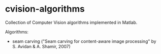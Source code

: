 cvision-algorithms
==================

Collection of Computer Vision algorithms implemented in Matlab.

Algorithms:
- seam carving ("Seam carving for content-aware image processing" by S. Avidan & A. Shamir, 2007)
